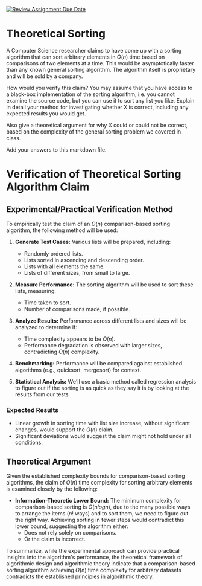 [![Review Assignment Due Date](https://classroom.github.com/assets/deadline-readme-button-24ddc0f5d75046c5622901739e7c5dd533143b0c8e959d652212380cedb1ea36.svg)](https://classroom.github.com/a/9YUeXH71)
# Theoretical Sorting

A Computer Science researcher claims to have come up with a sorting algorithm
that can sort arbitrary elements in $O(n)$ time based on comparisons of two
elements at a time. This would be asymptotically faster than any known general
sorting algorithm. The algorithm itself is proprietary and will be sold by a
company.

How would you verify this claim? You may assume that you have access to a
black-box implementation of the sorting algorithm, i.e. you cannot examine the
source code, but you can use it to sort any list you like. Explain in detail
your method for investigating whether X is correct, including any expected
results you would get.

Also give a theoretical argument for why X could or could not be correct, based
on the complexity of the general sorting problem we covered in class.

Add your answers to this markdown file.

# Verification of Theoretical Sorting Algorithm Claim

## Experimental/Practical Verification Method

To empirically test the claim of an $O(n)$ comparison-based sorting algorithm, the following method will be used:

1. **Generate Test Cases:** Various lists will be prepared, including:
   - Randomly ordered lists.
   - Lists sorted in ascending and descending order.
   - Lists with all elements the same.
   - Lists of different sizes, from small to large.

2. **Measure Performance:** The sorting algorithm will be used to sort these lists, measuring:
   - Time taken to sort.
   - Number of comparisons made, if possible.

3. **Analyze Results:** Performance across different lists and sizes will be analyzed to determine if:
   - Time complexity appears to be $O(n)$.
   - Performance degradation is observed with larger sizes, contradicting $O(n)$ complexity.

4. **Benchmarking:** Performance will be compared against established algorithms (e.g., quicksort, mergesort) for context.

5. **Statistical Analysis:** We'll use a basic method called regression analysis to figure out if the sorting is as quick as they say it is by looking at the results from our tests.

### Expected Results

- Linear growth in sorting time with list size increase, without significant changes, would support the $O(n)$ claim.
- Significant deviations would suggest the claim might not hold under all conditions.

## Theoretical Argument

Given the established complexity bounds for comparison-based sorting algorithms, the claim of $O(n)$ time complexity for sorting arbitrary elements is examined closely by the following:

- **Information-Theoretic Lower Bound:** The minimum complexity for comparison-based sorting is $O(n log n)$, due to the many possible ways to arrange the items ($n!$ ways) and to sort them, we need to figure out the right way. Achieving sorting in fewer steps would contradict this lower bound, suggesting the algorithm either:
  - Does not rely solely on comparisons.
  - Or the claim is incorrect.

To summarize, while the experimental approach can provide practical insights into the algorithm's performance, the theoretical framework of algorithmic design and algorithmic theory indicate that a comparison-based sorting algorithm achieving $O(n)$ time complexity for arbitrary datasets contradicts the established principles in algorithmic theory.


